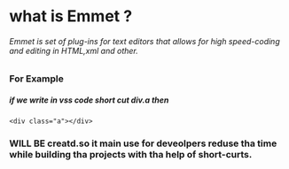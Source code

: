 # what is Emmet ?
###### Emmet is set of plug-ins for text editors that allows for high speed-coding  and editing in HTML,xml and other.


### For Example
##### if we write  in vss code short cut div.a then 
```
<div class="a"></div>
```
### WILL BE creatd.so it main use for deveolpers reduse tha time while building tha projects with tha help of short-curts.